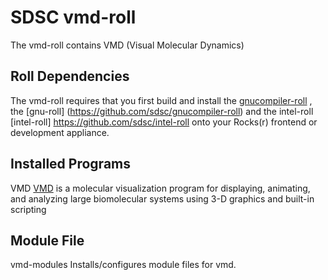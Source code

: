 # SDSC vmd-roll

The vmd-roll contains VMD (Visual Molecular Dynamics)

## Roll Dependencies


The vmd-roll requires that you first build and install the [gnucompiler-roll](https://github.com/sdsc/gnucompiler-roll) , the [gnu-roll] (https://github.com/sdsc/gnucompiler-roll) and the intel-roll [intel-roll] https://github.com/sdsc/intel-roll onto your Rocks(r) frontend or development appliance.

## Installed Programs
 VMD [VMD](http://www.ks.uiuc.edu/Research/vmd)  is a  molecular visualization program for displaying, animating, and analyzing large biomolecular systems using 3-D graphics and built-in scripting 
 
## Module File
vmd-modules Installs/configures module files for vmd.
 

